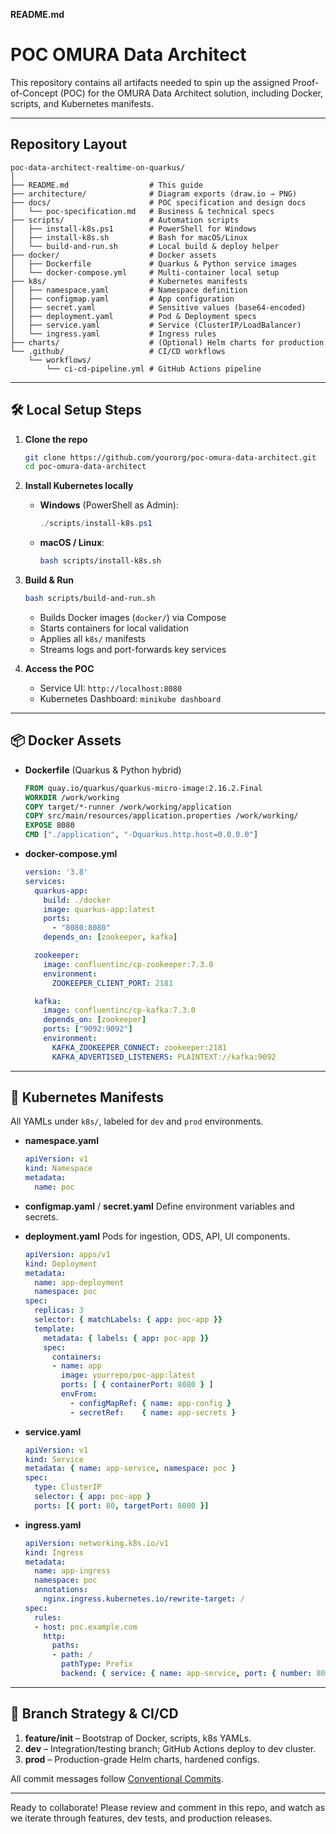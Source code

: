 **README.md**

# POC OMURA Data Architect

This repository contains all artifacts needed to spin up the assigned Proof-of-Concept (POC) for the OMURA Data Architect solution, including Docker, scripts, and Kubernetes manifests.

---

##  Repository Layout

```
poc-data-architect-realtime-on-quarkus/
│
├── README.md                  # This guide
├── architecture/              # Diagram exports (draw.io → PNG)
├── docs/                      # POC specification and design docs
│   └── poc-specification.md   # Business & technical specs
├── scripts/                   # Automation scripts
│   ├── install-k8s.ps1        # PowerShell for Windows
│   ├── install-k8s.sh         # Bash for macOS/Linux
│   └── build-and-run.sh       # Local build & deploy helper
├── docker/                    # Docker assets
│   ├── Dockerfile             # Quarkus & Python service images
│   └── docker-compose.yml     # Multi-container local setup
├── k8s/                       # Kubernetes manifests
│   ├── namespace.yaml         # Namespace definition
│   ├── configmap.yaml         # App configuration
│   ├── secret.yaml            # Sensitive values (base64-encoded)
│   ├── deployment.yaml        # Pod & Deployment specs
│   ├── service.yaml           # Service (ClusterIP/LoadBalancer)
│   └── ingress.yaml           # Ingress rules
├── charts/                    # (Optional) Helm charts for production
└── .github/                   # CI/CD workflows
    └── workflows/
        └── ci-cd-pipeline.yml # GitHub Actions pipeline
```

---

## 🛠️ Local Setup Steps

1. **Clone the repo**

   ```bash
   git clone https://github.com/yourorg/poc-omura-data-architect.git
   cd poc-omura-data-architect
   ```

2. **Install Kubernetes locally**

   * **Windows** (PowerShell as Admin):

     ```powershell
     ./scripts/install-k8s.ps1
     ```
   * **macOS / Linux**:

     ```bash
     bash scripts/install-k8s.sh
     ```

3. **Build & Run**

   ```bash
   bash scripts/build-and-run.sh
   ```

   * Builds Docker images (`docker/`) via Compose
   * Starts containers for local validation
   * Applies all `k8s/` manifests
   * Streams logs and port-forwards key services

4. **Access the POC**

   * Service UI: `http://localhost:8080`
   * Kubernetes Dashboard: `minikube dashboard`

---

## 📦 Docker Assets

* **Dockerfile** (Quarkus & Python hybrid)

  ```dockerfile
  FROM quay.io/quarkus/quarkus-micro-image:2.16.2.Final
  WORKDIR /work/working
  COPY target/*-runner /work/working/application
  COPY src/main/resources/application.properties /work/working/
  EXPOSE 8080
  CMD ["./application", "-Dquarkus.http.host=0.0.0.0"]
  ```

* **docker-compose.yml**

  ```yaml
  version: '3.8'
  services:
    quarkus-app:
      build: ./docker
      image: quarkus-app:latest
      ports:
        - "8080:8080"
      depends_on: [zookeeper, kafka]

    zookeeper:
      image: confluentinc/cp-zookeeper:7.3.0
      environment:
        ZOOKEEPER_CLIENT_PORT: 2181

    kafka:
      image: confluentinc/cp-kafka:7.3.0
      depends_on: [zookeeper]
      ports: ["9092:9092"]
      environment:
        KAFKA_ZOOKEEPER_CONNECT: zookeeper:2181
        KAFKA_ADVERTISED_LISTENERS: PLAINTEXT://kafka:9092
  ```

---

## 🐳 Kubernetes Manifests

All YAMLs under `k8s/`, labeled for `dev` and `prod` environments.

* **namespace.yaml**

  ```yaml
  apiVersion: v1
  kind: Namespace
  metadata:
    name: poc
  ```

* **configmap.yaml** / **secret.yaml**
  Define environment variables and secrets.

* **deployment.yaml**
  Pods for ingestion, ODS, API, UI components.

  ```yaml
  apiVersion: apps/v1
  kind: Deployment
  metadata:
    name: app-deployment
    namespace: poc
  spec:
    replicas: 3
    selector: { matchLabels: { app: poc-app }}
    template:
      metadata: { labels: { app: poc-app }}
      spec:
        containers:
        - name: app
          image: yourrepo/poc-app:latest
          ports: [ { containerPort: 8080 } ]
          envFrom:
            - configMapRef: { name: app-config }
            - secretRef:    { name: app-secrets }
  ```

* **service.yaml**

  ```yaml
  apiVersion: v1
  kind: Service
  metadata: { name: app-service, namespace: poc }
  spec:
    type: ClusterIP
    selector: { app: poc-app }
    ports: [{ port: 80, targetPort: 8080 }]
  ```

* **ingress.yaml**

  ```yaml
  apiVersion: networking.k8s.io/v1
  kind: Ingress
  metadata:
    name: app-ingress
    namespace: poc
    annotations:
      nginx.ingress.kubernetes.io/rewrite-target: /
  spec:
    rules:
    - host: poc.example.com
      http:
        paths:
        - path: /
          pathType: Prefix
          backend: { service: { name: app-service, port: { number: 80 } }}
  ```

---

## 🌿 Branch Strategy & CI/CD

1. **feature/init** – Bootstrap of Docker, scripts, k8s YAMLs.
2. **dev** – Integration/testing branch; GitHub Actions deploy to dev cluster.
3. **prod** – Production-grade Helm charts, hardened configs.

All commit messages follow [Conventional Commits](https://www.conventionalcommits.org/).

---

Ready to collaborate! Please review and comment in this repo, and watch as we iterate through features, dev tests, and production releases.
